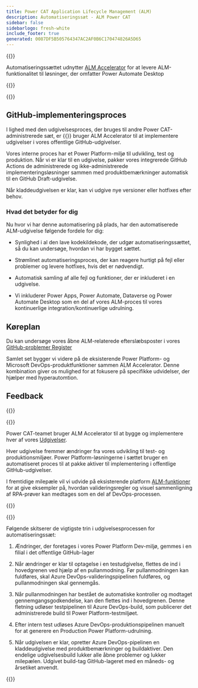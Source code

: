 ```yaml
---
title: Power CAT Application Lifecycle Management (ALM)
description: Automatiseringssæt - ALM Power CAT
sidebar: false
sidebarlogo: fresh-white
include_footer: true
generated: 0087DF5B505764347AC2AF0B6C170474826A5D65
---
```


{{<slideStyles>}}

<div class="optional">

Automatiseringssættet udnytter [ALM Accelerator](https://aka.ms/aa4pp) for at levere ALM-funktionalitet til løsninger, der omfatter Power Automate Desktop

</div>

{{<presentation slides="1,2">}}


<div class="optional">

{{<presentationStyles>}}

## GitHub-implementeringsproces

I lighed med den udgivelsesproces, der bruges til andre Power CAT-administrerede sæt, er {{<product-name>}} bruger ALM Accelerator til at implementere udgivelser i vores offentlige GitHub-udgivelser.

Vores interne proces har et Power Platform-miljø til udvikling, test og produktion. Når vi er klar til en udgivelse, pakker vores integrerede GitHub Actions de administrerede og ikke-administrerede implementeringsløsninger sammen med produktbemærkninger automatisk til en GitHub Draft-udgivelse.

Når kladdeudgivelsen er klar, kan vi udgive nye versioner eller hotfixes efter behov.

### Hvad det betyder for dig

Nu hvor vi har denne automatisering på plads, har den automatiserede ALM-udgivelse følgende fordele for dig:

- Synlighed i al den lave kodekildekode, der udgør automatiseringssættet, så du kan undersøge, hvordan vi har bygget sættet.

- Strømlinet automatiseringsproces, der kan reagere hurtigt på fejl eller problemer og levere hotfixes, hvis det er nødvendigt.

- Automatisk samling af alle fejl og funktioner, der er inkluderet i en udgivelse.

- Vi inkluderer Power Apps, Power Automate, Dataverse og Power Automate Desktop som en del af vores ALM-proces til vores kontinuerlige integration/kontinuerlige udrulning.

## Køreplan

Du kan undersøge vores åbne ALM-relaterede efterslæbsposter i vores [GitHub-problemer Register](https://github.com/microsoft/powercat-automation-kit/issues?q=is%3Aissue+is%3Aopen+label%3Aalm)

Samlet set bygger vi videre på de eksisterende Power Platform- og Microsoft DevOps-produktfunktioner sammen ALM Accelerator. Denne kombination giver os mulighed for at fokusere på specifikke udvidelser, der hjælper med hyperautomtion.

## Feedback

{{<questions name="/features/alm/powercat.json" completed="Thank you for providing feedback" showNavigationButtons=false >}}

</div>

{{<slide  id="slide1" audio="features/alm/powercat/overview.mp3" description="Power CAT ALM Overview" localImage="/images/illustrations/alm-roadmap-2022-11.svg" >}}

Power CAT-teamet bruger ALM Accelerator til at bygge og implementere hver af vores [Udgivelser](https://github.com/microsoft/powercat-automation-kit/releases).

Hver udgivelse fremmer ændringer fra vores udvikling til test- og produktionsmiljøer. Power Platform-løsningerne i sættet bruger en automatiseret proces til at pakke aktiver til implementering i offentlige GitHub-udgivelser.

I fremtidige milepæle vil vi udvide på eksisterende platform [ALM-funktioner](/da/features/alm) for at give eksempler på, hvordan valideringsregler og visuel sammenligning af RPA-prøver kan medtages som en del af DevOps-processen.  

{{</slide>}}

{{<slide  id="slide2" audio="features/alm/powercat/release-process.mp3" description="Power CAT Automation Kit Release Checker" localImage="/images/illustrations/alm-powercat-process.svg" >}}

Følgende skitserer de vigtigste trin i udgivelsesprocessen for automatiseringssæt:

1. Ændringer, der foretages i vores Power Platform Dev-miljø, gemmes i en filial i det offentlige GitHub-lager

2. Når ændringer er klar til optagelse i en testudgivelse, flettes de ind i hovedgrenen ved hjælp af en pullanmodning. Før pullanmodningen kan fuldføres, skal Azure DevOps-valideringspipelinen fuldføres, og pullanmodningen skal gennemgås.

3. Når pullanmodningen har bestået de automatiske kontroller og modtaget gennemgangsgodkendelse, kan den flettes ind i hovedgrenen. Denne fletning udløser testpipelinen til Azure DevOps-build, som publicerer det administrerede build til Power Platform-testmiljøet.

4. Efter intern test udløses Azure DevOps-produktionspipelinen manuelt for at generere en Production Power Platform-udrulning.

5. Når udgivelsen er klar, opretter Azure DevOps-pipelinen en kladdeudgivelse med produktbemærkninger og buildaktiver. Den endelige udgivelsesbuild lukker alle åbne problemer og lukker milepælen. Udgivet build-tag GitHub-lageret med en måneds- og årsetiket anvendt.

{{</slide>}}
